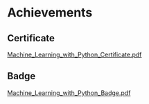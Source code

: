 

# Achievements
## Certificate
[Machine_Learning_with_Python_Certificate.pdf](https://prod-files-secure.s3.us-west-2.amazonaws.com/03e82b26-cccb-4906-bb56-adabcbdc0655/0f35a87e-0c16-48ac-af62-4e4cc34c6a19/Machine_Learning_with_Python_Certificate.pdf?X-Amz-Algorithm=AWS4-HMAC-SHA256&X-Amz-Content-Sha256=UNSIGNED-PAYLOAD&X-Amz-Credential=ASIAZI2LB4664CV4D74N%2F20250130%2Fus-west-2%2Fs3%2Faws4_request&X-Amz-Date=20250130T231437Z&X-Amz-Expires=3600&X-Amz-Security-Token=IQoJb3JpZ2luX2VjEKf%2F%2F%2F%2F%2F%2F%2F%2F%2F%2FwEaCXVzLXdlc3QtMiJHMEUCIQDQAONYOjPs4na4TC%2FoLWMAanW%2BjWVUpw%2FzSBCknc9VZgIgBSZkQ4z70XV%2FjKqeZsHLIyrW52yz4vczgyKNDQqlyTMqiAQIsP%2F%2F%2F%2F%2F%2F%2F%2F%2F%2FARAAGgw2Mzc0MjMxODM4MDUiDGET9yixFzQvBGvVQyrcA%2FPei9uxMo0aaO1JdrUgj66Wox0s6zW5sOQer0WF7nFtfiG0RVMcuMoNRhaPnksf1TEwHeJuvaE6wJSM%2BE3JhFUttf9MHlLuPSVW3GvL2S1h4GiQoUWThDqQ8v7sTHqB1jn2Ki7I6zxwsYdyuicZ%2FWD2%2FRowJfuDJGRaiXt0%2BAqotIqlDC8T6oM%2FOh89rhKC4Z%2FijwdEwRJ90wAZZpj0L%2FEbWhV0iSfM%2FfkMj0HtcKaVHxuqL8YFchpuGUW4Hnym1lVL6ejjnuxLctZlI7iW4r2L4S62ztbS%2BbwT8N8pjmDg3K5%2F3pLx6Pjo3YaMyOw7TFt3ozEsMDekbwf2ExvUTMcONZyOTB7inkzl1%2F095bb4QIh27WhfRNusz698zoQXoJ95aqWpNi0o0sdYp5R5OCETQIWw15ofDcBZS3JPFmUQp30oZtcvtpYuXtvrworf8mfWrounV9u%2FxAG1k1rmc5ZXtsEADcbn4SEKzsu2qoY4CGG17kRBvVcD9jdpWLBjUmA%2FxL2a%2F8M3VpAs7gtqCm5iADXxEvnv8aYkIAFul%2FjkYEPr727lqFS2rWb%2F95swZvk1sftmVBqawYIdWJ73QEmFAvZEAc7789LgUwMIcMHZ1D1ruVgbMbg7GCh7MMH877wGOqUBxnOCYMszqk11Q2SSPKTkvT4CC9Xpe%2BUPcp5ozQxURGAgdm4sLg2iTWHyGxnqjFoy4Whr5Lqo31MZaR7%2Fh4TtHAs9zKfjULnp9p3VdrBOxY1q%2Fos3aNvKf%2FJpVFfaAclbIeUsiDM5JsT80zBHZnAGXbL1KDjBbePcDPtPbzldOEZdVXm%2BiZclaGbYhiiK79uUO0RctzlLOabCfRKnEi33ReXVwykj&X-Amz-Signature=9ceea39351da0b26548c32c189698c8dd8c64228c92c403ea625405a98241078&X-Amz-SignedHeaders=host&x-id=GetObject)
## Badge
[Machine_Learning_with_Python_Badge.pdf](https://prod-files-secure.s3.us-west-2.amazonaws.com/03e82b26-cccb-4906-bb56-adabcbdc0655/ff622a22-73d6-44e3-9c7b-e89a8e61b7aa/Machine_Learning_with_Python_Badge.pdf?X-Amz-Algorithm=AWS4-HMAC-SHA256&X-Amz-Content-Sha256=UNSIGNED-PAYLOAD&X-Amz-Credential=ASIAZI2LB4664CV4D74N%2F20250130%2Fus-west-2%2Fs3%2Faws4_request&X-Amz-Date=20250130T231437Z&X-Amz-Expires=3600&X-Amz-Security-Token=IQoJb3JpZ2luX2VjEKf%2F%2F%2F%2F%2F%2F%2F%2F%2F%2FwEaCXVzLXdlc3QtMiJHMEUCIQDQAONYOjPs4na4TC%2FoLWMAanW%2BjWVUpw%2FzSBCknc9VZgIgBSZkQ4z70XV%2FjKqeZsHLIyrW52yz4vczgyKNDQqlyTMqiAQIsP%2F%2F%2F%2F%2F%2F%2F%2F%2F%2FARAAGgw2Mzc0MjMxODM4MDUiDGET9yixFzQvBGvVQyrcA%2FPei9uxMo0aaO1JdrUgj66Wox0s6zW5sOQer0WF7nFtfiG0RVMcuMoNRhaPnksf1TEwHeJuvaE6wJSM%2BE3JhFUttf9MHlLuPSVW3GvL2S1h4GiQoUWThDqQ8v7sTHqB1jn2Ki7I6zxwsYdyuicZ%2FWD2%2FRowJfuDJGRaiXt0%2BAqotIqlDC8T6oM%2FOh89rhKC4Z%2FijwdEwRJ90wAZZpj0L%2FEbWhV0iSfM%2FfkMj0HtcKaVHxuqL8YFchpuGUW4Hnym1lVL6ejjnuxLctZlI7iW4r2L4S62ztbS%2BbwT8N8pjmDg3K5%2F3pLx6Pjo3YaMyOw7TFt3ozEsMDekbwf2ExvUTMcONZyOTB7inkzl1%2F095bb4QIh27WhfRNusz698zoQXoJ95aqWpNi0o0sdYp5R5OCETQIWw15ofDcBZS3JPFmUQp30oZtcvtpYuXtvrworf8mfWrounV9u%2FxAG1k1rmc5ZXtsEADcbn4SEKzsu2qoY4CGG17kRBvVcD9jdpWLBjUmA%2FxL2a%2F8M3VpAs7gtqCm5iADXxEvnv8aYkIAFul%2FjkYEPr727lqFS2rWb%2F95swZvk1sftmVBqawYIdWJ73QEmFAvZEAc7789LgUwMIcMHZ1D1ruVgbMbg7GCh7MMH877wGOqUBxnOCYMszqk11Q2SSPKTkvT4CC9Xpe%2BUPcp5ozQxURGAgdm4sLg2iTWHyGxnqjFoy4Whr5Lqo31MZaR7%2Fh4TtHAs9zKfjULnp9p3VdrBOxY1q%2Fos3aNvKf%2FJpVFfaAclbIeUsiDM5JsT80zBHZnAGXbL1KDjBbePcDPtPbzldOEZdVXm%2BiZclaGbYhiiK79uUO0RctzlLOabCfRKnEi33ReXVwykj&X-Amz-Signature=f2fcdf4a8ff1e838c44fe2aedf7211975d5a6061c3805102ed5e1124dc494f49&X-Amz-SignedHeaders=host&x-id=GetObject)